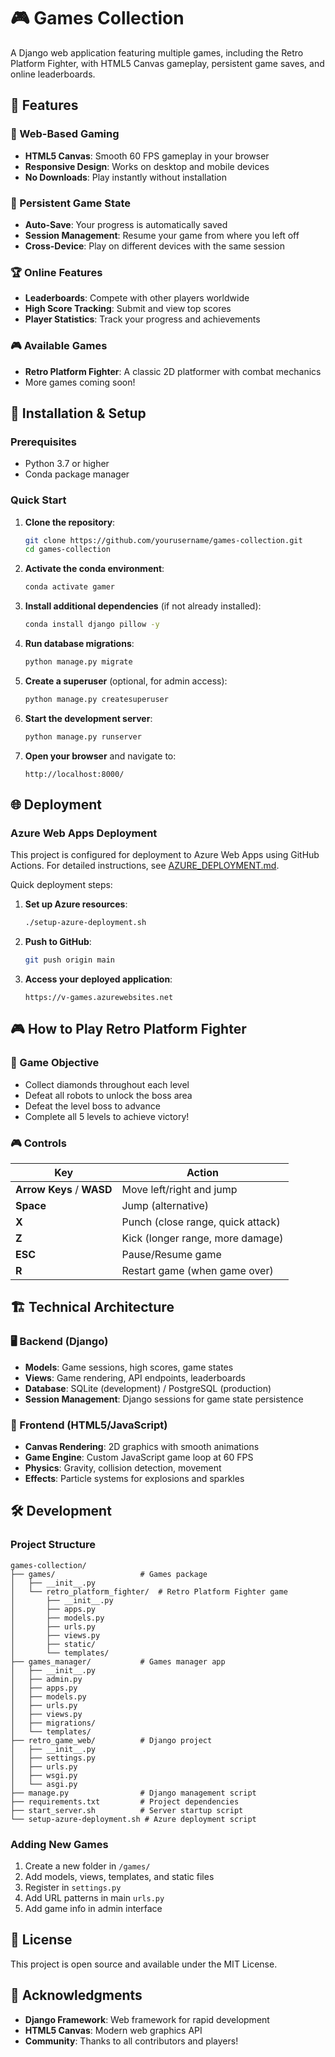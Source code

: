 # 🎮 Games Collection

A Django web application featuring multiple games, including the Retro Platform Fighter, with HTML5 Canvas gameplay, persistent game saves, and online leaderboards.

## 🌟 Features

### 🎯 Web-Based Gaming
- **HTML5 Canvas**: Smooth 60 FPS gameplay in your browser
- **Responsive Design**: Works on desktop and mobile devices
- **No Downloads**: Play instantly without installation

### 💾 Persistent Game State
- **Auto-Save**: Your progress is automatically saved
- **Session Management**: Resume your game from where you left off
- **Cross-Device**: Play on different devices with the same session

### 🏆 Online Features
- **Leaderboards**: Compete with other players worldwide
- **High Score Tracking**: Submit and view top scores
- **Player Statistics**: Track your progress and achievements

### 🎮 Available Games
- **Retro Platform Fighter**: A classic 2D platformer with combat mechanics
- More games coming soon!

## 🚀 Installation & Setup

### Prerequisites
- Python 3.7 or higher
- Conda package manager

### Quick Start

1. **Clone the repository**:
   ```bash
   git clone https://github.com/yourusername/games-collection.git
   cd games-collection
   ```

2. **Activate the conda environment**:
   ```bash
   conda activate gamer
   ```

3. **Install additional dependencies** (if not already installed):
   ```bash
   conda install django pillow -y
   ```

4. **Run database migrations**:
   ```bash
   python manage.py migrate
   ```

5. **Create a superuser** (optional, for admin access):
   ```bash
   python manage.py createsuperuser
   ```

6. **Start the development server**:
   ```bash
   python manage.py runserver
   ```

7. **Open your browser** and navigate to:
   ```
   http://localhost:8000/
   ```

## 🌐 Deployment

### Azure Web Apps Deployment

This project is configured for deployment to Azure Web Apps using GitHub Actions. For detailed instructions, see [AZURE_DEPLOYMENT.md](AZURE_DEPLOYMENT.md).

Quick deployment steps:

1. **Set up Azure resources**:
   ```bash
   ./setup-azure-deployment.sh
   ```

2. **Push to GitHub**:
   ```bash
   git push origin main
   ```

3. **Access your deployed application**:
   ```
   https://v-games.azurewebsites.net
   ```

## 🎮 How to Play Retro Platform Fighter

### 🎯 Game Objective
- Collect diamonds throughout each level
- Defeat all robots to unlock the boss area
- Defeat the level boss to advance
- Complete all 5 levels to achieve victory!

### 🎮 Controls
| Key | Action |
|-----|--------|
| **Arrow Keys** / **WASD** | Move left/right and jump |
| **Space** | Jump (alternative) |
| **X** | Punch (close range, quick attack) |
| **Z** | Kick (longer range, more damage) |
| **ESC** | Pause/Resume game |
| **R** | Restart game (when game over) |

## 🏗️ Technical Architecture

### 🖥️ Backend (Django)
- **Models**: Game sessions, high scores, game states
- **Views**: Game rendering, API endpoints, leaderboards
- **Database**: SQLite (development) / PostgreSQL (production)
- **Session Management**: Django sessions for game state persistence

### 🎨 Frontend (HTML5/JavaScript)
- **Canvas Rendering**: 2D graphics with smooth animations
- **Game Engine**: Custom JavaScript game loop at 60 FPS
- **Physics**: Gravity, collision detection, movement
- **Effects**: Particle systems for explosions and sparkles

## 🛠️ Development

### Project Structure
```
games-collection/
├── games/                   # Games package
│   ├── __init__.py
│   └── retro_platform_fighter/  # Retro Platform Fighter game
│       ├── __init__.py
│       ├── apps.py
│       ├── models.py
│       ├── urls.py
│       ├── views.py
│       ├── static/
│       └── templates/
├── games_manager/           # Games manager app
│   ├── __init__.py
│   ├── admin.py
│   ├── apps.py
│   ├── models.py
│   ├── urls.py
│   ├── views.py
│   ├── migrations/
│   └── templates/
├── retro_game_web/          # Django project
│   ├── __init__.py
│   ├── settings.py
│   ├── urls.py
│   ├── wsgi.py
│   └── asgi.py
├── manage.py                # Django management script
├── requirements.txt         # Project dependencies
├── start_server.sh          # Server startup script
└── setup-azure-deployment.sh # Azure deployment script
```

### Adding New Games
1. Create a new folder in `/games/`
2. Add models, views, templates, and static files
3. Register in `settings.py`
4. Add URL patterns in main `urls.py`
5. Add game info in admin interface

## 📄 License

This project is open source and available under the MIT License.

## 🙏 Acknowledgments

- **Django Framework**: Web framework for rapid development
- **HTML5 Canvas**: Modern web graphics API
- **Community**: Thanks to all contributors and players!

